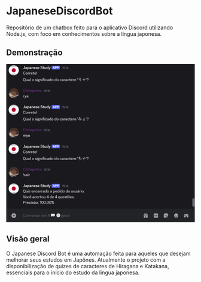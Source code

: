 # JapaneseDiscordBot

Repositório de um chatbox feito para o aplicativo Discord utilizando Node.js, com foco em conhecimentos sobre a língua japonesa.

## Demonstração

![Bot em funcionamento](src/docs/japanese-discord-bot.jpg)

## Visão geral

O Japanese Discord Bot é uma automação feita para aqueles que desejam melhorar seus estudos em Japônes. Atualmente o projeto com a disponibilização de quizes de caracteres de Hiragana e Katakana, essenciais para o início do estudo da lingua japonesa.
